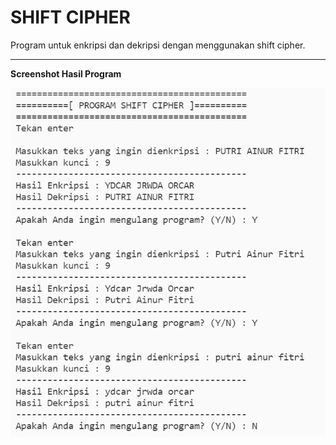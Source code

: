 # SHIFT CIPHER
Program untuk enkripsi dan dekripsi dengan menggunakan shift cipher.

---
**Screenshot Hasil Program**

![Screenshot Hasil Program](https://raw.githubusercontent.com/putriaf/shiftcipher/main/shiftcipher.PNG)